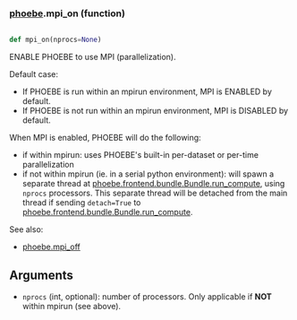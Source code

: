 ### [phoebe](phoebe.md).mpi_on (function)


```py

def mpi_on(nprocs=None)

```



ENABLE PHOEBE to use MPI (parallelization).

Default case:
* If PHOEBE is run within an mpirun environment, MPI is ENABLED by default.
* If PHOEBE is not run within an mpirun environment, MPI is DISABLED by default.

When MPI is enabled, PHOEBE will do the following:
* if within mpirun: uses PHOEBE's built-in per-dataset or per-time
    parallelization
* if not within mpirun (ie. in a serial python environment): will spawn a
    separate thread at [phoebe.frontend.bundle.Bundle.run_compute](phoebe.frontend.bundle.Bundle.run_compute.md),
    using `nprocs` processors.  This separate thread will be detached
    from the main thread if sending `detach=True` to
    [phoebe.frontend.bundle.Bundle.run_compute](phoebe.frontend.bundle.Bundle.run_compute.md).

See also:
* [phoebe.mpi_off](phoebe.mpi_off.md)

Arguments
----------
* `nprocs` (int, optional): number of processors.  Only applicable if **NOT**
    within mpirun (see above).

